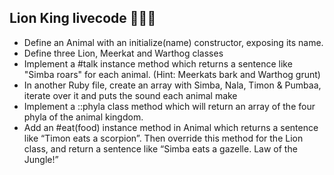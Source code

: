 ## Lion King livecode 🦁🦁🦁
* Define an Animal with an initialize(name) constructor, exposing its name.
* Define three Lion, Meerkat and Warthog classes
* Implement a #talk instance method which returns a sentence like "Simba roars" for each animal. (Hint: Meerkats bark and Warthog grunt)
* In another Ruby file, create an array with Simba, Nala, Timon & Pumbaa, iterate over it and puts the sound each animal make
* Implement a ::phyla class method which will return an array of the four phyla of the animal kingdom.
* Add an #eat(food) instance method in Animal which returns a sentence like “Timon eats a scorpion”. Then override this method for the Lion class, and return a sentence like “Simba eats a gazelle. Law of the Jungle!”
